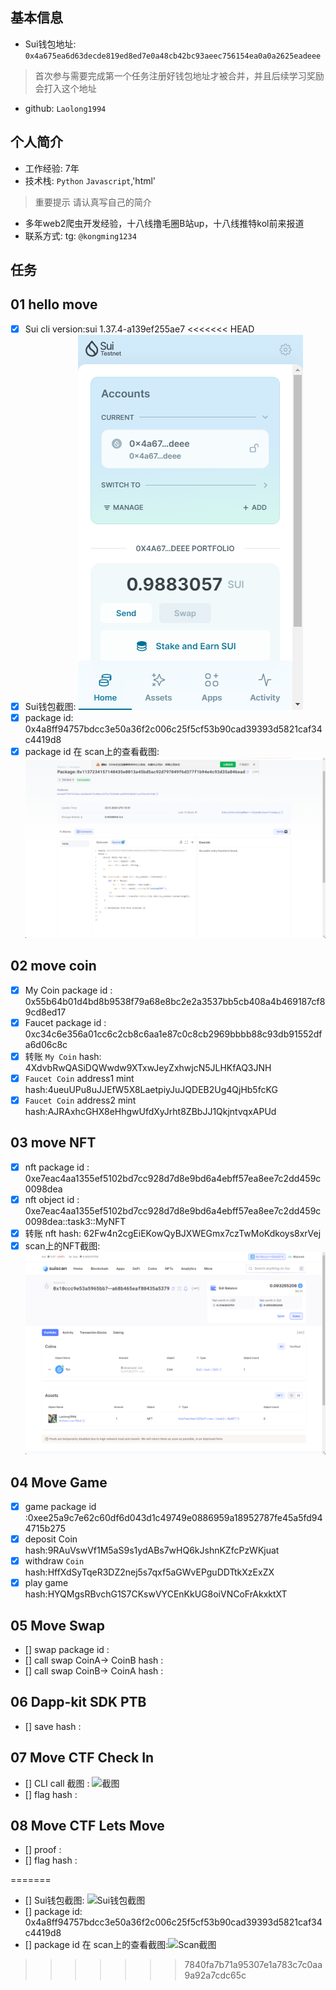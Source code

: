 ## 基本信息
- Sui钱包地址: `0x4a675ea6d63decde819ed8ed7e0a48cb42bc93aeec756154ea0a0a2625eadeee`
> 首次参与需要完成第一个任务注册好钱包地址才被合并，并且后续学习奖励会打入这个地址
- github: `Laolong1994`

## 个人简介
- 工作经验: 7年
- 技术栈: `Python` `Javascript`,'html'
> 重要提示 请认真写自己的简介
- 多年web2爬虫开发经验，十八线撸毛圈B站up，十八线推特kol前来报道
- 联系方式: tg: `@kongming1234` 

## 任务

##   01 hello move  
- [x] Sui cli version:sui 1.37.4-a139ef255ae7
<<<<<<< HEAD
- [x] Sui钱包截图: ![Sui钱包截图](./image/task1_wallet.png)
- [x] package id: 0x4a8ff94757bdcc3e50a36f2c006c25f5cf53b90cad39393d5821caf34c4419d8
- [x] package id 在 scan上的查看截图:![Scan截图](./image/task1contract.png)

##   02 move coin
- [x] My Coin package id : 0x55b64b01d4bd8b9538f79a68e8bc2e2a3537bb5cb408a4b469187cf89cd8ed17
- [x] Faucet package id : 0xc34c6e356a01cc6c2cb8c6aa1e87c0c8cb2969bbbb88c93db91552dfa6d06c8c
- [x] 转账 `My Coin` hash: 4XdvbRwQASiDQWwdw9XTxwJeyZxhwjcN5JLHKfAQ3JNH
- [x] `Faucet Coin` address1 mint hash:4ueuUPu8uJJEfW5X8LaetpiyJuJQDEB2Ug4QjHb5fcKG
- [x] `Faucet Coin` address2 mint hash:AJRAxhcGHX8eHhgwUfdXyJrht8ZBbJJ1QkjntvqxAPUd

##   03 move NFT
- [x] nft package id : 0xe7eac4aa1355ef5102bd7cc928d7d8e9bd6a4ebff57ea8ee7c2dd459c0098dea
- [x] nft object id : 0xe7eac4aa1355ef5102bd7cc928d7d8e9bd6a4ebff57ea8ee7c2dd459c0098dea::task3::MyNFT
- [x] 转账 nft  hash: 62Fw4n2cgEiEKowQyBJXWEGmx7czTwMoKdkoys8xrVej
- [x] scan上的NFT截图:![Scan截图](./image/task3.png)

##   04 Move Game
- [x] game package id :0xee25a9c7e62c60df6d043d1c49749e0886959a18952787fe45a5fd944715b275
- [x] deposit Coin hash:9RAuVswVf1M5aS9s1ydABs7wHQ6kJshnKZfcPzWKjuat
- [x] withdraw `Coin` hash:HffXdSyTqeR3DZ2nej5s7qxf5aGWvEPguDDTtkXzExZX
- [x] play game hash:HYQMgsRBvchG1S7CKswVYCEnKkUG8oiVNCoFrAkxktXT

##   05 Move Swap
- [] swap package id :
- [] call swap CoinA-> CoinB  hash :
- [] call swap CoinB-> CoinA  hash :

##   06 Dapp-kit SDK PTB
- [] save hash :

##   07 Move CTF Check In
- [] CLI call 截图 : ![截图](./images/你的图片地址)
- [] flag hash :

##   08 Move CTF Lets Move
- [] proof : 
- [] flag hash :

=======
- [] Sui钱包截图: ![Sui钱包截图](./images/你的图片地址)
- [] package id: 0x4a8ff94757bdcc3e50a36f2c006c25f5cf53b90cad39393d5821caf34c4419d8
- [] package id 在 scan上的查看截图:![Scan截图](./images/你的图片地址)
>>>>>>> 7840fa7b71a95307e1a783c7c0aa9a92a7cdc65c
